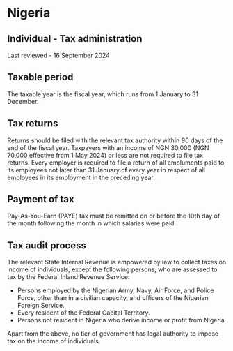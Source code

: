 # Nigeria
## Individual - Tax administration
Last reviewed - 16 September 2024
## Taxable period
The taxable year is the fiscal year, which runs from 1 January to 31 December.
## Tax returns
Returns should be filed with the relevant tax authority within 90 days of the end of the fiscal year.
Taxpayers with an income of NGN 30,000 (NGN 70,000 effective from 1 May 2024) or less are not required to file tax returns.
Every employer is required to file a return of all emoluments paid to its employees not later than 31 January of every year in respect of all employees in its employment in the preceding year.
## Payment of tax
Pay-As-You-Earn (PAYE) tax must be remitted on or before the 10th day of the month following the month in which salaries were paid.
## Tax audit process
The relevant State Internal Revenue is empowered by law to collect taxes on income of individuals, except the following persons, who are assessed to tax by the Federal Inland Revenue Service:
  * Persons employed by the Nigerian Army, Navy, Air Force, and Police Force, other than in a civilian capacity, and officers of the Nigerian Foreign Service.
  * Every resident of the Federal Capital Territory.
  * Persons not resident in Nigeria who derive income or profit from Nigeria.


Apart from the above, no tier of government has legal authority to impose tax on the income of individuals.
